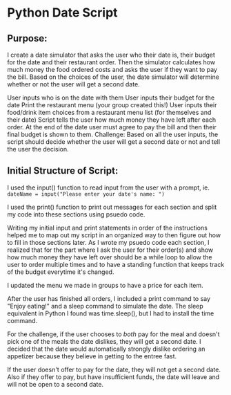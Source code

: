 # Python Date Script

## Purpose:
I create a date simulator that asks the user who their date is, their budget for the date and their restaurant order. Then the simulator calculates how much money the food ordered costs
and asks the user if they want to pay the bill. Based on the choices of the user, the date simulator will determine whether or not the user will get a second date. 

User inputs who is on the date with them
User inputs their budget for the date
Print the restaurant menu (your group created this!) 
User inputs their food/drink item choices from a restaurant menu list (for themselves and their date)
Script tells the user how much money they have left after each order.
At the end of the date user must agree to pay the bill and then their final budget is shown to them.
Challenge: Based on all the user inputs, the script should decide whether the user will get a second date or not and tell the user the decision.

## Initial Structure of Script:

I used the input() function to read input from the user with a prompt, ie.  `dateName = input("Please enter your date's name: ")`

I used the print() function to print out messages for each section and split my code into these sections using psuedo code.  

Writing my initial input and print statements in order of the instructions helped me to map out my script in an organized way to then figure out how to fill in those sections later. 
As I wrote my psuedo code each section, I realized that for the part where I ask the user for their order(s) and show how much money they have left over should be a while loop to 
allow the user to order multiple times and to have a standing function that keeps track of the budget everytime it's changed.

I updated the menu we made in groups to have a price for each item. 

After the user has finished all orders, I included a print command to say "Enjoy eating!" and a sleep command to simulate the date. The sleep equivalent in Python I found was time.sleep(), but I had to install the time command. 

For the challenge, if the user chooses to *both* pay for the meal and doesn't pick one of the meals the date dislikes, they will get a second date. I decided that the date would automatically strongly dislike 
ordering an appetizer because they believe in getting to the entree fast.

If the user doesn't offer to pay for the date, they will not get a second date. Also if they offer to pay, but have insufficient funds, the date will leave and will not be open to a second date. 
